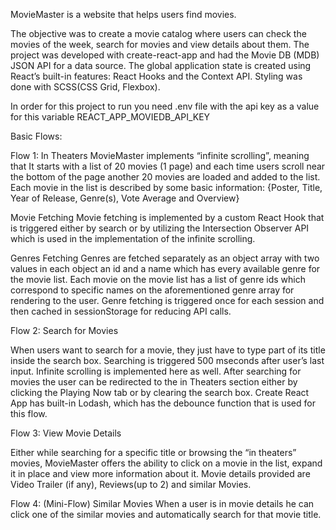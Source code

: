 MovieMaster is a website that helps users find movies.

The objective was to create a movie catalog where users can check the movies of the week, 
search for movies and view details about them. 
The project was developed with create-react-app and had the Movie DB (MDB) JSON API for a data source. 
The global application state is created using React’s built-in features: React Hooks and the Context API. 
Styling was done with SCSS(CSS Grid, Flexbox).

In order for this project to run you need .env file
with the api key as a value for this variable REACT_APP_MOVIEDB_API_KEY

Basic Flows:
  
  Flow 1: In Theaters
MovieMaster implements “infinite scrolling”, meaning that It starts with a list of 20 movies (1 page) and each time users scroll near the bottom of the page another 20 movies are loaded and added to the list.
Each movie in the list is described by some basic information: {Poster, Title, Year of Release, Genre(s), Vote Average and Overview}

Movie Fetching
Movie fetching is implemented by a custom React Hook that is triggered either by search or by utilizing the Intersection Observer API which is used in the implementation of the infinite scrolling.

Genres Fetching
Genres are fetched separately as an object array with two values in each object an id and a name which has every available genre for the movie list. Each movie on the movie list has a list of genre ids which correspond to specific names on the aforementioned genre array for rendering to the user.
Genre fetching is triggered once for each session and then cached in sessionStorage for reducing API calls.
  
  Flow 2: Search for Movies

When users want to search for a movie, they just have to type part of its title inside the search box. Searching is triggered 500 mseconds after user’s last input. Infinite scrolling is implemented here as well. After searching for movies the user can be redirected to the in Theaters section either by clicking the Playing Now tab or by clearing the search box. Create React App has built-in Lodash, which has the debounce function that is used for this flow.

  Flow 3: View Movie Details

Either while searching for a specific title or browsing the “in theaters” movies, MovieMaster offers the ability to click on a movie in the list, expand it in place and view more information about it. Movie details provided are Video Trailer (if any), Reviews(up to 2) and similar Movies.

Flow 4: (Mini-Flow) Similar Movies
When a user is in movie details he can click one of the similar movies and automatically search for that movie title.

